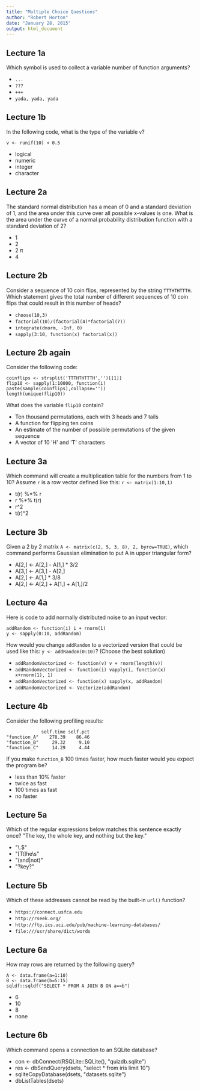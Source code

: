 ```yaml
---
title: "Multiple Choice Questions"
author: "Robert Horton"
date: "January 28, 2015"
output: html_document
---
```


## Lecture 1a

Which symbol is used to collect a variable number of function arguments?

* `...`
* `???`
* `+++`
* `yada, yada, yada`

## Lecture 1b

In the following code, what is the type of the variable `v`?
```
v <- runif(10) < 0.5
```

* logical
* numeric
* integer
* character

## Lecture 2a

The standard normal distribution has a mean of 0 and a standard deviation of 1, and the area under this curve over all possible x-values is one. What is the area under the curve of a normal probability distribution function with a standard deviation of 2?

* 1
* 2
* 2 &pi;
* 4

## Lecture 2b

Consider a sequence of 10 coin flips, represented by the string `TTTHTHTTTH`. Which statement gives the total number of different sequences of 10 coin flips that could result in this number of heads?

* `choose(10,3)`
* `factorial(10)/(factorial(4)*factorial(7))`
* `integrate(dnorm, -Inf, 0)`
* `sapply(3:10, function(x) factorial(x))`

## Lecture 2b again

Consider the following code:
```
coinflips <- strsplit('TTTHTHTTTH','')[[1]]
flip10 <- sapply(1:10000, function(i) paste(sample(coinflips),collapse=''))
length(unique(flip10))
```
What does the variable `flip10` contain?

* Ten thousand permutations, each with 3 heads and 7 tails
* A function for flipping ten coins
* An estimate of the number of possible permutations of the given sequence
* A vector of 10 'H' and 'T' characters

## Lecture 3a

Which command will create a multiplication table for the numbers from 1 to 10?
Assume `r` is a row vector defined like this: `r <- matrix(1:10,1)`

* t(r) %*% r
* r %*% t(r)
* r^2
* t(r)^2

## Lecture 3b

Given a 2 by 2 matrix `A <- matrix(c(2, 5, 3, 8), 2, byrow=TRUE)`, which command performs Gaussian elimination to put A in upper triangular form?

* A[2,] <- A[2,] - A[1,] * 3/2
* A[3,] <- A[3,] - A[2,]
* A[2,] <- A[1,] * 3/8
* A[2,] <- A[2,] + A[1,] + A[1,]/2


## Lecture 4a

Here is code to add normally distributed noise to an input vector:
```
addRandom <- function(i) i + rnorm(1)
y <- sapply(0:10, addRandom)
```
How would you change `addRandom` to a vectorized version that could be used like this:
`y <- addRandom(0:10)`? (Choose the best solution)

* `addRandomVectorized <- function(v) v + rnorm(length(v))`
* `addRandomVectorized <- function(i) vapply(i, function(x) x+rnorm(1), 1)`
* `addRandomVectorized <- function(x) sapply(x, addRandom)`
* `addRandomVectorized <- Vectorize(addRandom)`

## Lecture 4b

Consider the following profiling results:
```
             self.time self.pct
"function_A"    278.39    86.46
"function_B"     29.32     9.10
"function_C"     14.29     4.44
```
If you make `function_B` 100 times faster, how much faster would you expect the program be?

* less than 10% faster
* twice as fast
* 100 times as fast
* no faster

## Lecture 5a

Which of the regular expressions below matches this sentence exactly once?
"The key, the whole key, and nothing but the key."

* "\\.$"
* "[Tt]he\\s"
* "(and|not)"
* "?key?"

## Lecture 5b

Which of these addresses cannot be read by the built-in `url()` function?

* `https://connect.usfca.edu`
* `http://rseek.org/`
* `http://ftp.ics.uci.edu/pub/machine-learning-databases/`
* `file:///usr/share/dict/words`

## Lecture 6a

How may rows are returned by the following query?
```
A <- data.frame(a=1:10)
B <- data.frame(b=5:15)
sqldf::sqldf("SELECT * FROM A JOIN B ON a==b")
```

* 6
* 10
* 8
* none

## Lecture 6b

Which command opens a connection to an SQLite database?

* con <- dbConnect(RSQLite::SQLite(), "quizdb.sqlite")
* res <- dbSendQuery(dsets, "select * from iris limit 10")
* sqliteCopyDatabase(dsets, "datasets.sqlite")
* dbListTables(dsets)